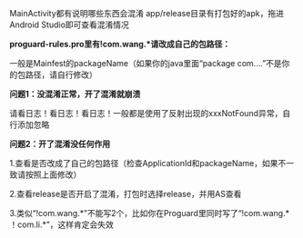 MainActivity都有说明哪些东西会混淆
app/release目录有打包好的apk，拖进Android Studio即可查看混淆情况


**proguard-rules.pro里有!com.wang.\*请改成自己的包路径：**

一般是Mainfest的packageName（如果你的java里面“package com....”不是你的包路径，请自行修改）

**问题1：没混淆正常，开了混淆就崩溃**

请看日志！看日志！看日志！一般都是使用了反射出现的xxxNotFound异常，自行添加忽略

**问题2：开了混淆没任何作用**

1.查看是否改成了自己的包路径（检查ApplicationId和packageName，如果不一致请按照上面修改）

2.查看release是否开启了混淆，打包时选择release，并用AS查看

3.类似“!com.wang.\*”不能写2个，比如你在Proguard里同时写了“!com.wang.\*    ！com.li.\*”，这样肯定会失效